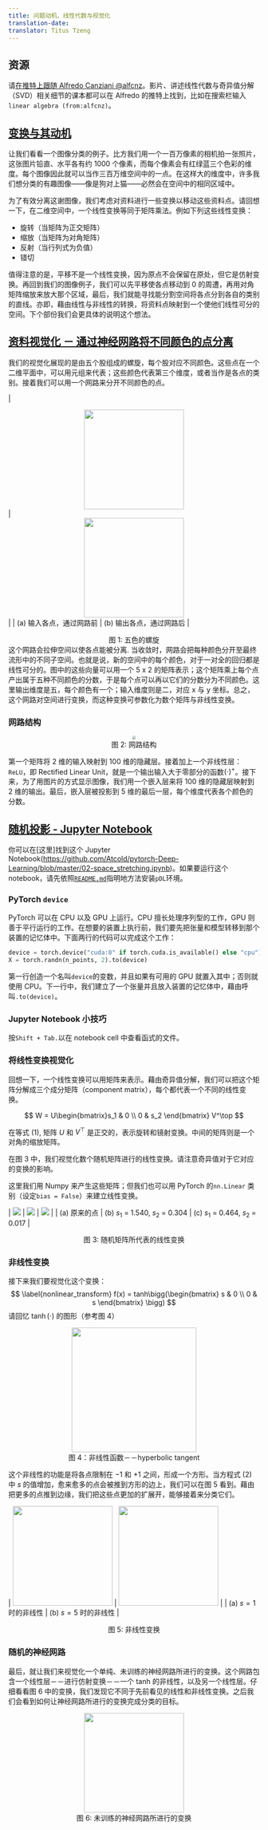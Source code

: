 ```yaml
---
title: 问题动机、线性代数与视觉化
translation-date:
translator: Titus Tzeng
---
```



## 资源

请[在推特上跟随 Alfredo Canziani @alfcnz](https://twitter.com/alfcnz)。影片、讲述线性代数与奇异值分解（SVD）相关细节的课本都可以在 Alfredo 的推特上找到，比如在搜索栏输入`linear algebra (from:alfcnz)`。


## [变换与其动机](https://www.youtube.com/watch?v=5_qrxVq1kvc&t=233s)
让我们看看一个图像分类的例子。比方我们用一个一百万像素的相机拍一张照片，这张图片铅直、水平各有约 1000 个像素，而每个像素会有红绿蓝三个色彩的维度。每个图像因此就可以当作三百万维空间中的一点。在这样大的维度中，许多我们想分类的有趣图像——像是狗对上猫——必然会在空间中的相同区域中。

为了有效分离这谢图像，我们考虑对资料进行一些变换以移动这些资料点。请回想一下，在二维空间中，一个线性变换等同于矩阵乘法。例如下列这些线性变换：

-   旋转（当矩阵为正交矩阵）
-   缩放（当矩阵为对角矩阵）
-   反射（当行列式为负值）
-   错切

值得注意的是，平移不是一个线性变换，因为原点不会保留在原处，但它是仿射变换。再回到我们的图像例子，我们可以先平移使各点移动到 0 的周遭，再用对角矩阵缩放来放大那个区域，最后，我们就能寻找能分割空间将各点分到各自的类别的直线。亦即，藉由线性与非线性的转换，将资料点映射到一个使他们线性可分的空间。下个部份我们会更具体的说明这个想法。


## [资料视觉化 － 通过神经网路将不同颜色的点分离](https://www.youtube.com/watch?v=5_qrxVq1kvc&t=798s)

我们的视觉化展现的是由五个股组成的螺旋，每个股对应不同颜色。这些点在一个二维平面中，可以用元组来代表；这些颜色代表第三个维度，或者当作是各点的类别。接着我们可以用一个网路来分开不同颜色的点。

| <center><img src="Spiral1.png" width="200px"/></center> | <center><img src="Spiral2.png" width="200px"/></center> |
|                 (a) 输入各点，通过网路前                  |                 (b) 输出各点，通过网路后                  |

<center> 图 1: 五色的螺旋 </center>
这个网路会拉伸空间以使各点能被分离. 当收敛时，网路会把每种颜色分开至最终流形中的不同子空间。也就是说，新的空间中的每个颜色，对于一对全的回归都是线性可分的。<!--The vectors in the diagram can be represented by a five by two matrix;-->图中的这些向量可以用一个 5 x 2 的矩阵表示<!---->；这个矩阵乘上每个点产出属于五种不同颜色的分数，于是每个点可以再以它们的分数分为不同颜色。这里输出维度是五，每个颜色有一个；输入维度则是二，对应 x 与 y 坐标。总之，这个网路对空间进行变换，而这种变换可参数化为数个矩阵与非线性变换。


### 网路结构

<center>
<img src="Network.png" style="zoom: 40%; background-color:#DCDCDC;" /><br>
图 2: 网路结构
</center>

第一个矩阵将 2 维的输入映射到 100 维的隐藏层。接着加上一个非线性层：`ReLU`，即 Rectified Linear Unit，就是一个输出输入大于零部分的函数$(\cdot)^+$。接下来，为了用图片的方式显示图像，我们用一个嵌入层来将 100 维的隐藏层映射到 2 维的输出。最后，嵌入层被投影到 5 维的最后一层，每个维度代表各个颜色的分数。


## [随机投影 - Jupyter Notebook](https://www.youtube.com/watch?v=5_qrxVq1kvc&t=1693s)

你可以在[这里]找到这个 Jupyter Notebook(https://github.com/Atcold/pytorch-Deep-Learning/blob/master/02-space_stretching.ipynb)。如果要运行这个 notebook，请先依照[`README.md`](https://github.com/Atcold/pytorch-Deep-Learning-ZH/blob/master/README.md)指明地方法安装`pDL`环境。


### PyTorch `device`

PyTorch 可以在 CPU 以及 GPU 上运行。CPU 擅长处理序列型的工作，GPU 则善于平行运行的工作。在想要的装置上执行前，我们要先把张量和模型转移到那个装置的记忆体中。下面两行的代码可以完成这个工作：

```python
device = torch.device("cuda:0" if torch.cuda.is_available() else "cpu")
X = torch.randn(n_points, 2).to(device)
```

第一行创造一个名叫`device`的变数，并且如果有可用的 GPU 就置入其中；否则就使用 CPU。下一行中，我们建立了一个张量并且放入装置的记忆体中，藉由呼叫`.to(device)`。


### Jupyter Notebook 小技巧

按`Shift + Tab.`以在 notebook cell 中查看函式的文件。


### 将线性变换视觉化

回想一下，一个线性变换可以用矩阵来表示。藉由奇异值分解，我们可以把这个矩阵分解成三个成分矩阵（component matrix），每个都代表一个不同的线性变换。

$$
W = U\begin{bmatrix}s_1 & 0 \\ 0 & s_2 \end{bmatrix} V^\top
$$

在等式 (1), 矩阵 $U$ 和 $V^\top$ 是正交的，表示旋转和镜射变换。中间的矩阵则是一个对角的缩放矩阵。

在图 3 中，我们视觉化数个随机矩阵进行的线性变换。请注意奇异值对于它对应的变换的影响。

这里我们用 Numpy 来产生这些矩阵；但我们也可以用 PyTorch 的`nn.Linear` 类别（设定`bias = False`）来建立线性变换。

| ![](initial_scatter_lab1.png) | ![](matrix_multiplication_lab1.png) | ![](matrix_multiplication_lab1_2.png) |
|         (a) 原来的点           |   (b) $s_1$ = 1.540, $s_2$ = 0.304  |   (c) $s_1$ = 0.464, $s_2$ = 0.017    |

<center> 图 3:  随机矩阵所代表的线性变换 </center>


### 非线性变换

接下来我们要视觉化这个变换：
$$
\label{nonlinear_transform}
    f(x) = tanh\bigg(\begin{bmatrix} s & 0 \\ 0 & s \end{bmatrix} \bigg)
$$
请回忆 $\tanh(\cdot)$ 的图形（参考图 4）

<center>
<img src="tanh_lab1.png" width="250px" /><br>
图 4：非线性函数－－hyperbolic tangent
</center>

这个非线性的功能是将各点限制在 $-1$ 和 $+1$ 之间，形成一个方形。当方程式 (2) 中 $s$ 的值增加，愈来愈多的点会被推到方形的边上，我们可以在图 5 看到。藉由把更多的点推到边缘，我们把这些点更加的扩展开，能够接着来分类它们。

| <img src="matrix_multiplication_with_nonlinearity_s=1_lab1.png" width="200px" /> | <img src="matrix_multiplication_with_nonlinearity_s=5_lab1.png" width="200px" /> |
|                 (a) $s=1$ 时的非线性                 |                 (b) $s=5$ 时的非线性                  |

<center> 图 5:   非线性变换 </center>


### 随机的神经网路

最后，就让我们来视觉化一个单纯、未训练的神经网路所进行的变换。这个网路包含一个线性层－－进行仿射变换－－一个 tanh 的非线性，以及另一个线性层。仔细看看图 6 中的变换，我们发现它不同于先前看见的线性和非线性变换。之后我们会看到如何让神经网路所进行的变换完成分类的目标。

<center>
<img src="untrained_nn_transformation_lab1.png" width="200px" /><br>
图 6:  未训练的神经网路所进行的变换
</center>
